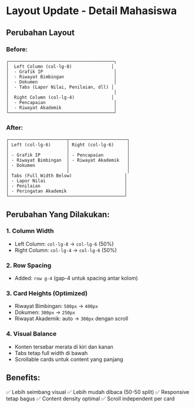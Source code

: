 # Layout Update - Detail Mahasiswa

## Perubahan Layout

### Before:
```
┌────────────────────────────────────────┐
│  Left Column (col-lg-8)               │
│  - Grafik IP                           │
│  - Riwayat Bimbingan                   │
│  - Dokumen                             │
│  - Tabs (Lapor Nilai, Penilaian, dll) │
│                                        │
│  Right Column (col-lg-4)              │
│  - Pencapaian                          │
│  - Riwayat Akademik                    │
└────────────────────────────────────────┘
```

### After:
```
┌──────────────────────┬──────────────────────┐
│ Left (col-lg-6)      │ Right (col-lg-6)     │
│                      │                      │
│ - Grafik IP          │ - Pencapaian         │
│ - Riwayat Bimbingan  │ - Riwayat Akademik   │
│ - Dokumen            │                      │
│                      │                      │
│ Tabs (Full Width Below)                    │
│ - Lapor Nilai                              │
│ - Penilaian                                │
│ - Peringatan Akademik                      │
└────────────────────────────────────────────┘
```

## Perubahan Yang Dilakukan:

### 1. Column Width
- Left Column: `col-lg-8` → `col-lg-6` (50%)
- Right Column: `col-lg-4` → `col-lg-6` (50%)

### 2. Row Spacing
- Added: `row g-4` (gap-4 untuk spacing antar kolom)

### 3. Card Heights (Optimized)
- Riwayat Bimbingan: `500px` → `400px`
- Dokumen: `300px` → `250px`
- Riwayat Akademik: auto → `300px` dengan scroll

### 4. Visual Balance
- Konten tersebar merata di kiri dan kanan
- Tabs tetap full width di bawah
- Scrollable cards untuk content yang panjang

## Benefits:

✅ Lebih seimbang visual
✅ Lebih mudah dibaca (50-50 split)
✅ Responsive tetap bagus
✅ Content density optimal
✅ Scroll independent per card
